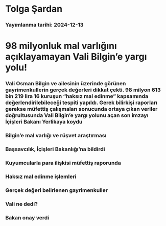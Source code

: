 # Tolga Şardan

### Yayımlanma tarihi: 2024-12-13

# 98 milyonluk mal varlığını açıklayamayan Vali Bilgin’e yargı yolu!


### Vali Osman Bilgin ve ailesinin üzerinde görünen gayrimenkullerin gerçek değerleri dikkat çekti. 98 milyon 613 bin 219 lira 16 kuruşun “haksız mal edinme” kapsamında değerlendirilebileceği tespiti yapıldı. Gerek bilirkişi raporları gerekse müfettiş çalışmaları sonucunda ortaya çıkan veriler doğrultusunda Vali Bilgin’e yargı yolunu açan son imzayı İçişleri Bakanı Yerlikaya koydu


### Bilgin’e mal varlığı ve rüşvet araştırması


### Başsavcılık, İçişleri Bakanlığı’na bildirdi


### Kuyumcularla para ilişkisi müfettiş raporunda


### Haksız mal edinme işlemleri


### Gerçek değeri belirlenen gayrimenkuller


### Vali ne dedi?


### Bakan onay verdi

